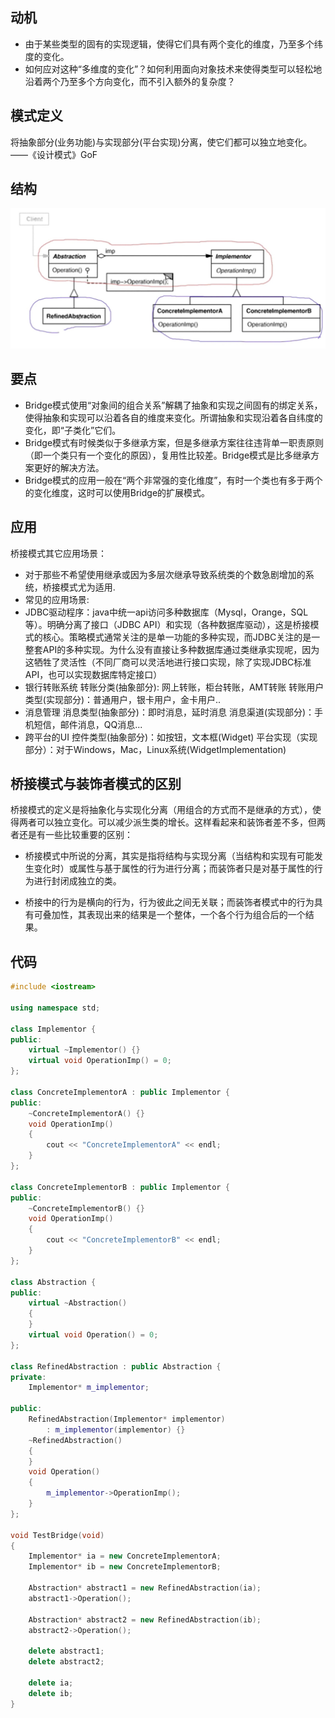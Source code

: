 ## 动机
- 由于某些类型的固有的实现逻辑，使得它们具有两个变化的维度，乃至多个纬度的变化。
- 如何应对这种“多维度的变化”？如何利用面向对象技术来使得类型可以轻松地沿着两个乃至多个方向变化，而不引入额外的复杂度？

## 模式定义
将抽象部分(业务功能)与实现部分(平台实现)分离，使它们都可以独立地变化。——《设计模式》GoF

## 结构

![在这里插入图片描述](./pics/%E6%A1%A5%E6%A8%A1%E5%BC%8F.jpeg)


## 要点
- Bridge模式使用“对象间的组合关系”解耦了抽象和实现之间固有的绑定关系，使得抽象和实现可以沿着各自的维度来变化。所谓抽象和实现沿着各自纬度的变化，即“子类化”它们。
- Bridge模式有时候类似于多继承方案，但是多继承方案往往违背单一职责原则（即一个类只有一个变化的原因），复用性比较差。Bridge模式是比多继承方案更好的解决方法。
- Bridge模式的应用一般在“两个非常强的变化维度”，有时一个类也有多于两个的变化维度，这时可以使用Bridge的扩展模式。

## 应用
桥接模式其它应用场景：
- 对于那些不希望使用继承或因为多层次继承导致系统类的个数急剧增加的系统，桥接模式尤为适用.
- 常见的应用场景:
- JDBC驱动程序：java中统一api访问多种数据库（Mysql，Orange，SQL等）。明确分离了接口（JDBC API）和实现（各种数据库驱动），这是桥接模式的核心。策略模式通常关注的是单一功能的多种实现，而JDBC关注的是一整套API的多种实现。为什么没有直接让多种数据库通过类继承实现呢，因为这牺牲了灵活性（不同厂商可以灵活地进行接口实现，除了实现JDBC标准API，也可以实现数据库特定接口）
- 银行转账系统
    转账分类(抽象部分): 网上转账，柜台转账，AMT转账
    转账用户类型(实现部分)：普通用户，银卡用户，金卡用户..
- 消息管理
    消息类型(抽象部分)：即时消息，延时消息
    消息渠道(实现部分)：手机短信，邮件消息，QQ消息...
- 跨平台的UI
    控件类型(抽象部分)：如按钮，文本框(Widget)
    平台实现（实现部分）：对于Windows，Mac，Linux系统(WidgetImplementation)

## 桥接模式与装饰者模式的区别
桥接模式的定义是将抽象化与实现化分离（用组合的方式而不是继承的方式），使得两者可以独立变化。可以减少派生类的增长。这样看起来和装饰者差不多，但两者还是有一些比较重要的区别：

- 桥接模式中所说的分离，其实是指将结构与实现分离（当结构和实现有可能发生变化时）或属性与基于属性的行为进行分离；而装饰者只是对基于属性的行为进行封闭成独立的类。

- 桥接中的行为是横向的行为，行为彼此之间无关联；而装饰者模式中的行为具有可叠加性，其表现出来的结果是一个整体，一个各个行为组合后的一个结果。

## 代码

```cpp
#include <iostream>

using namespace std;

class Implementor {
public:
    virtual ~Implementor() {}
    virtual void OperationImp() = 0;
};

class ConcreteImplementorA : public Implementor {
public:
    ~ConcreteImplementorA() {}
    void OperationImp()
    {
        cout << "ConcreteImplementorA" << endl;
    }
};

class ConcreteImplementorB : public Implementor {
public:
    ~ConcreteImplementorB() {}
    void OperationImp()
    {
        cout << "ConcreteImplementorB" << endl;
    }
};

class Abstraction {
public:
    virtual ~Abstraction()
    {
    }
    virtual void Operation() = 0;
};

class RefinedAbstraction : public Abstraction {
private:
    Implementor* m_implementor;

public:
    RefinedAbstraction(Implementor* implementor)
        : m_implementor(implementor) {}
    ~RefinedAbstraction()
    {
    }
    void Operation()
    {
        m_implementor->OperationImp();
    }
};

void TestBridge(void)
{
    Implementor* ia = new ConcreteImplementorA;
    Implementor* ib = new ConcreteImplementorB;

    Abstraction* abstract1 = new RefinedAbstraction(ia);
    abstract1->Operation();

    Abstraction* abstract2 = new RefinedAbstraction(ib);
    abstract2->Operation();

    delete abstract1;
    delete abstract2;

    delete ia;
    delete ib;
}
```
